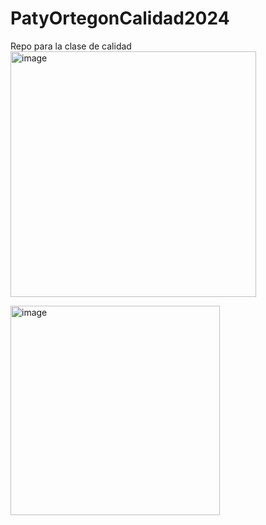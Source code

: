 # PatyOrtegonCalidad2024
Repo para la clase de calidad
<img width="393" alt="image" src="https://github.com/user-attachments/assets/eebfc954-9134-4d65-8938-d2d6c1df293e" />

<img width="335" alt="image" src="https://github.com/user-attachments/assets/710ba981-f1c2-45d2-87d3-e182be4191df" />

